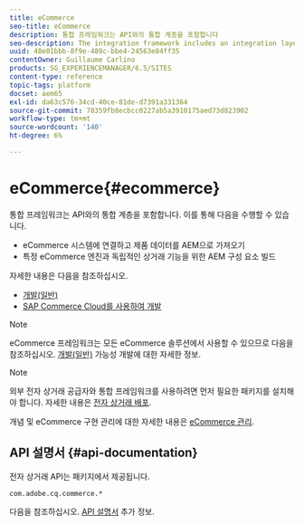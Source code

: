 ```yaml
---
title: eCommerce
seo-title: eCommerce
description: 통합 프레임워크는 API와의 통합 계층을 포함합니다
seo-description: The integration framework includes an integration layer with an API
uuid: 48e01bbb-8f9e-489c-bbe4-24563e84ff35
contentOwner: Guillaume Carlino
products: SG_EXPERIENCEMANAGER/6.5/SITES
content-type: reference
topic-tags: platform
docset: aem65
exl-id: da63c576-34cd-40ce-81de-d7391a331364
source-git-commit: 78359fb8ecbcc0227ab5a3910175aed73d823902
workflow-type: tm+mt
source-wordcount: '140'
ht-degree: 6%

---
```


# eCommerce{#ecommerce}

통합 프레임워크는 API와의 통합 계층을 포함합니다. 이를 통해 다음을 수행할 수 있습니다.

* eCommerce 시스템에 연결하고 제품 데이터를 AEM으로 가져오기
* 특정 eCommerce 엔진과 독립적인 상거래 기능을 위한 AEM 구성 요소 빌드

자세한 내용은 다음을 참조하십시오.

* [개발(일반)](/help/commerce/cif-classic/developing/generic.md)
* [SAP Commerce Cloud를 사용하여 개발](/help/commerce/cif-classic/developing/sap-commerce-cloud.md)

>[!NOTE]
>
>eCommerce 프레임워크는 모든 eCommerce 솔루션에서 사용할 수 있으므로 다음을 참조하십시오. [개발(일반)](/help/commerce/cif-classic/developing/generic.md) 가능성 개발에 대한 자세한 정보.

>[!NOTE]
>
>외부 전자 상거래 공급자와 통합 프레임워크를 사용하려면 먼저 필요한 패키지를 설치해야 합니다. 자세한 내용은 [전자 상거래 배포](/help/commerce/cif-classic/deploying/ecommerce.md).
>
>개념 및 eCommerce 구현 관리에 대한 자세한 내용은 [eCommerce 관리](/help/commerce/cif-classic/administering/ecommerce.md).

## API 설명서 {#api-documentation}

전자 상거래 API는 패키지에서 제공됩니다.

`com.adobe.cq.commerce.*`

다음을 참조하십시오. [API 설명서](https://helpx.adobe.com/experience-manager/6-5/sites/developing/using/reference-materials/javadoc/index.html) 추가 정보.
